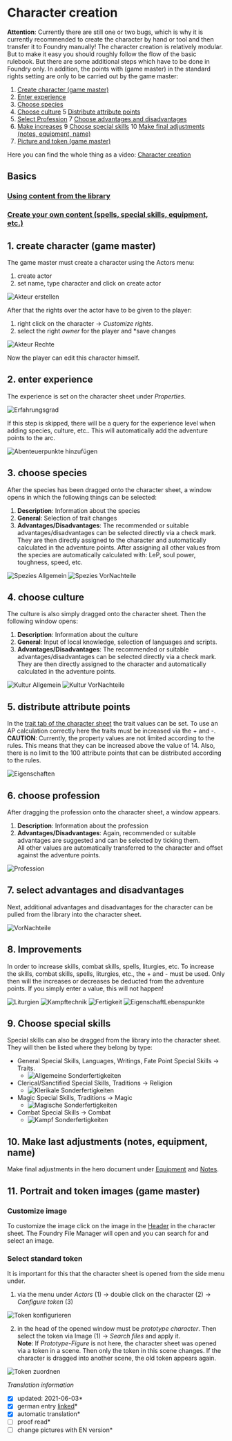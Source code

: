 # Character creation
**Attention**: Currently there are still one or two bugs, which is why it is currently recommended to create the character by hand or tool and then transfer it to Foundry 
manually!
The character creation is relatively modular. But to make it easy you should roughly follow the flow of the basic rulebook. But there are some additional steps which have to be done in Foundry only. In addition, the points with (game master) in the standard rights setting are only to be carried out by the game master:
1. [Create character (game master)](#1-create-character-game-master)
2. [Enter experience](#2-enter-experience)
3. [Choose species](#3-choose-species)
4. [Choose culture](#4-choose-culture)
5 [Distribute attribute points](#5-distribute-attribute-points)
6. [Select Profession](#6-choose-profession)
7 [Choose advantages and disadvantages](#7-select-advantages-and-disadvantages)
8. [Make increases](#8-improvements)
9 [Choose special skills](#9-choose-special-skills)
10 [Make final adjustments (notes, equipment, name)](#10-make-last-adjustments-notes-equipment-name)
11. [Picture and token (game master)](https://github.com/Plushtoast/dsa5-foundryVTT/wiki/de-Charaktererstellung#11-bild-und-token-spielleiter)  

Here you can find the whole thing as a video: [Character creation](https://www.youtube.com/watch?v=NrqvByX3da0)

## Basics
### [Using content from the library](https://github.com/Plushtoast/dsa5-foundryVTT/wiki/de-Bibliothek) 
### [Create your own content (spells, special skills, equipment, etc.)](https://github.com/Plushtoast/dsa5-foundryVTT/wiki/de-Eigene-Inhalte-erstellen)

## 1. create character (game master)
The game master must create a character using the Actors menu:
1. create actor
2. set name, type character and click on create actor  
    
![Akteur erstellen](https://user-images.githubusercontent.com/80099175/112155744-e32bc400-8be5-11eb-97ba-02d49c812720.png)  

After that the rights over the actor have to be given to the player: 
1. right click on the character -> *Customize rights*.
2. select the right *owner* for the player and *save changes  
  
![Akteur Rechte](https://user-images.githubusercontent.com/80099175/112156197-4ddcff80-8be6-11eb-8fbf-676be85cb2c4.png)  

Now the player can edit this character himself.

## 2. enter experience
The experience is set on the character sheet under *Properties*.  
  
![Erfahrungsgrad](https://user-images.githubusercontent.com/80099175/112157133-30f4fc00-8be7-11eb-8aed-4d167ffb4ae1.png)

If this step is skipped, there will be a query for the experience level when adding species, culture, etc.. This will automatically add the adventure points to the arc. 
  
![Abenteuerpunkte hinzufügen](https://user-images.githubusercontent.com/80099175/112157700-c7c1b880-8be7-11eb-8f16-56b24cc9e6af.png)

## 3. choose species
After the species has been dragged onto the character sheet, a window opens in which the following things can be selected:
1. **Description**: Information about the species
2. **General**: Selection of trait changes
3. **Advantages/Disadvantages**: The recommended or suitable advantages/disadvantages can be selected directly via a check mark. They are then directly assigned to the character and automatically calculated in the adventure points. 
After assigning all other values from the species are automatically calculated with: LeP, soul power, toughness, speed, etc.  
   
![Spezies Allgemein](https://user-images.githubusercontent.com/80099175/112458313-f319e400-8d5c-11eb-8e0d-53171c5dc38c.png)
![Spezies VorNachteile](https://user-images.githubusercontent.com/80099175/112458128-c239af00-8d5c-11eb-9d56-b43085d061e7.png)

## 4. choose culture
The culture is also simply dragged onto the character sheet. Then the following window opens:
1. **Description**: Information about the culture
2. **General**: Input of local knowledge, selection of languages and scripts.
3. **Advantages/Disadvantages**: The recommended or suitable advantages/disadvantages can be selected directly via a check mark. They are then directly assigned to the character and automatically calculated in the adventure points.  
  
![Kultur Allgemein](https://user-images.githubusercontent.com/80099175/112459951-adf6b180-8d5e-11eb-876d-7fda17f45033.png)
![Kultur VorNachteile](https://user-images.githubusercontent.com/80099175/112460234-f4e4a700-8d5e-11eb-88e0-383c9c9c9de7.png)

## 5. distribute attribute points
In the [trait tab of the character sheet](https://github.com/Plushtoast/dsa5-foundryVTT/wiki/de-Charakterbogen#4-eigenschaften) the trait values can be set. To use an AP calculation correctly here the traits must be increased via the + and -.  
**CAUTION**: Currently, the property values are not limited according to the rules. This means that they can be increased above the value of 14. Also, there is no limit to the 100 attribute points that can be distributed according to the rules.  
  
![Eigenschaften](https://user-images.githubusercontent.com/80099175/112467092-e601f280-8d66-11eb-8b62-916bca0cc4d0.png)

## 6. choose profession
After dragging the profession onto the character sheet, a window appears.
1. **Description**: Information about the profession
2. **Advantages/Disadvantages**: Again, recommended or suitable advantages are suggested and can be selected by ticking them.  
All other values are automatically transferred to the character and offset against the adventure points.  
  
![Profession](https://user-images.githubusercontent.com/80099175/112469186-76d9cd80-8d69-11eb-85a6-0d4be54ecdbb.png)  

## 7. select advantages and disadvantages
Next, additional advantages and disadvantages for the character can be pulled from the library into the character sheet.  
  
![VorNachteile](https://user-images.githubusercontent.com/80099175/112469777-24e57780-8d6a-11eb-8b6b-4e9f4c6920df.png)   

## 8. Improvements
In order to increase skills, combat skills, spells, liturgies, etc. To increase the skills, combat skills, spells, liturgies, etc., the + and - must be used. Only then will the increases or decreases be deducted from the adventure points. If you simply enter a value, this will not happen!  
  
![Liturgien](https://user-images.githubusercontent.com/80099175/112470154-9c1b0b80-8d6a-11eb-992f-2b38d0efee6e.png) ![Kampftechnik](https://user-images.githubusercontent.com/80099175/112470221-b3f28f80-8d6a-11eb-9264-38ef37412532.png) ![Fertigkeit](https://user-images.githubusercontent.com/80099175/112470303-cbca1380-8d6a-11eb-9267-3051b1505747.png) ![EigenschaftLebenspunkte](https://user-images.githubusercontent.com/80099175/112470404-e7cdb500-8d6a-11eb-9f56-24482e90e764.png)  

## 9. Choose special skills
Special skills can also be dragged from the library into the character sheet. They will then be listed where they belong by type:
* General Special Skills, Languages, Writings, Fate Point Special Skills -> Traits.
  * ![Allgemeine Sonderfertigkeiten](https://user-images.githubusercontent.com/80099175/112471275-f9638c80-8d6b-11eb-9a7e-b4237e026700.png)
* Clerical/Sanctified Special Skills, Traditions -> Religion
  * ![Klerikale Sonderfertigkeiten](https://user-images.githubusercontent.com/80099175/112471320-07b1a880-8d6c-11eb-834d-4a46cadc46c4.png)
* Magic Special Skills, Traditions -> Magic
  * ![Magische Sonderfertigkeiten](https://user-images.githubusercontent.com/80099175/112471050-b6091e00-8d6b-11eb-9753-5a07ed08f2f4.png) 
* Combat Special Skills -> Combat
  * ![Kampf Sonderfertigkeiten](https://user-images.githubusercontent.com/80099175/112471191-de911800-8d6b-11eb-944b-891abd205e40.png)

## 10. Make last adjustments (notes, equipment, name)
Make final adjustments in the hero document under [Equipment](https://github.com/Plushtoast/dsa5-foundryVTT/wiki/de-Charakterbogen#5-ausr%C3%BCstung) and [Notes](https://github.com/Plushtoast/dsa5-foundryVTT/wiki/de-Charakterbogen#7-notizen).

## 11. Portrait and token images (game master)
### Customize image
To customize the image click on the image in the [Header](https://github.com/Plushtoast/dsa5-foundryVTT/wiki/de-Charakterbogen#1-kopfbereich) in the character sheet. The Foundry File Manager will open and you can search for and select an image.  

### Select standard token
It is important for this that the character sheet is opened from the side menu under.
1. via the menu under *Actors* (1) -> double click on the character (2) -> *Configure token* (3)  

![Token konfigurieren](https://user-images.githubusercontent.com/80099175/112472976-11d4a680-8d6e-11eb-803d-a9ccab15cb70.png)  

2. in the head of the opened window must be *prototype character*. Then select the token via Image (1) -> *Search files* and apply it.  
**Note**: If *Prototype-Figure* is not here, the character sheet was opened via a token in a scene. Then only the token in this scene changes. If the character is dragged into another scene, the old token appears again.   

![Token zuordnen](https://user-images.githubusercontent.com/80099175/112473291-73951080-8d6e-11eb-9618-975a933dc282.png)  

*Translation information*  
*[x] updated: 2021-06-03*  
*[x] german entry [linked](https://github.com/Plushtoast/dsa5-foundryVTT/wiki/de-Charaktererstellung)*  
*[x] automatic translation*  
*[ ] proof read*  
*[ ] change pictures with EN version*  
